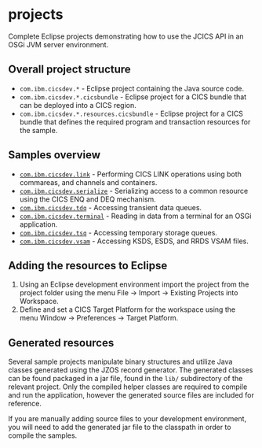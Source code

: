 projects
===

Complete Eclipse projects demonstrating how to use the JCICS API in an OSGi JVM server environment.


## Overall project structure

* `com.ibm.cicsdev.*` - Eclipse project containing the Java source code.
* `com.ibm.cicsdev.*.cicsbundle` - Eclipse project for a CICS bundle that can be deployed into a CICS region.
* `com.ibm.cicsdev.*.resources.cicsbundle` - Eclipse project for a CICS bundle that defines the required program and transaction resources for the sample.


## Samples overview

* [`com.ibm.cicsdev.link`](com.ibm.cicsdev.link) - Performing CICS LINK operations using both commareas, and channels and containers.
* [`com.ibm.cicsdev.serialize`](com.ibm.cicsdev.serialize) - Serializing access to a common resource using the CICS ENQ and DEQ mechanism.
* [`com.ibm.cicsdev.tdq`](com.ibm.cicsdev.tdq) - Accessing transient data queues.
* [`com.ibm.cicsdev.terminal`](com.ibm.cicsdev.terminal) - Reading in data from a terminal for an OSGi application.
* [`com.ibm.cicsdev.tsq`](com.ibm.cicsdev.tsq) - Accessing temporary storage queues.
* [`com.ibm.cicsdev.vsam`](com.ibm.cicsdev.vsam) - Accessing KSDS, ESDS, and RRDS VSAM files.


## Adding the resources to Eclipse

1. Using an Eclipse development environment import the project from the project folder using the menu File -> Import -> Existing Projects into Workspace.
1. Define and set a CICS Target Platform for the workspace using the menu Window -> Preferences -> Target Platform.


## Generated resources

Several sample projects manipulate binary structures and utilize Java classes generated using the JZOS
record generator. The generated classes can be found packaged in a jar file, found in the `lib/` subdirectory
of the relevant project. Only the compiled helper classes are required to compile and run the application,
however the generated source files are included for reference.

If you are manually adding source files to your development environment, you will need to add the generated
jar file to the classpath in order to compile the samples.

